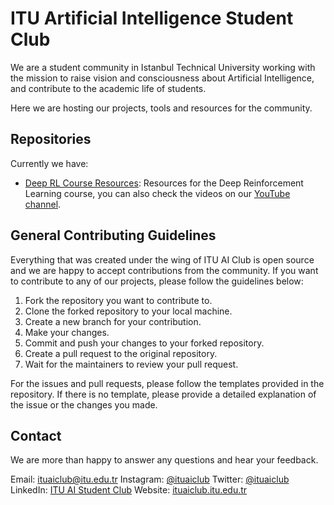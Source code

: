 # ITU Artificial Intelligence Student Club

We are a student community in Istanbul Technical University working with the mission to raise vision and consciousness about Artificial Intelligence, and contribute to the academic life of students.

Here we are hosting our projects, tools and resources for the community.


## Repositories

Currently we have:
- [Deep RL Course Resources](https://github.com/ITU-Artificial-Intelligence-Club/DeepRL): Resources for the Deep Reinforcement Learning course, you can also check the videos on our [YouTube channel](https://www.youtube.com/watch?v=wnpwsLYza1c&list=PLur4CSa3arNt6cmIzthUlJ6vnVEwkANWN&pp=iAQB).


## General Contributing Guidelines

Everything that was created under the wing of ITU AI Club is open source and we are happy to accept contributions from the community. If you want to contribute to any of our projects, please follow the guidelines below:

1. Fork the repository you want to contribute to.
2. Clone the forked repository to your local machine.
3. Create a new branch for your contribution.
4. Make your changes.
5. Commit and push your changes to your forked repository.
6. Create a pull request to the original repository.
7. Wait for the maintainers to review your pull request.

For the issues and pull requests, please follow the templates provided in the repository. If there is no template, please provide a detailed explanation of the issue or the changes you made.


## Contact

We are more than happy to answer any questions and hear your feedback.

Email: ituaiclub@itu.edu.tr
Instagram: [@ituaiclub](https://www.instagram.com/ituaiclub/)
Twitter: [@ituaiclub](https://x.com/ituaiclub)
LinkedIn: [ITU AI Student Club](https://www.linkedin.com/company/itu-ai-student-club/)
Website: [ituaiclub.itu.edu.tr](https://ituaiclub.itu.edu.tr/)
